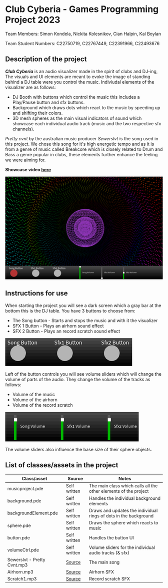 # Club Cyberia - Games Programming Project 2023

Team Members: Simon Kondela, Nickita Kolesnikov, Cian Halpin, Kal Boylan

Team Student Numbers: C22750719, C22767449, C22391966, C22493676

## Description of the project

***Club Cyberia*** is an audio visualizer made in the spirit of clubs and DJ-ing, The visuals and UI elements are meant to evoke the image of standing behind a DJ table were you control the music.
Indiviudal elements of the visualizer are as follows:

- DJ Booth with buttons which control the music this includes a Play/Pause button and sfx buttons.
- Background which draws dots which react to the music by speeding up and shifting their colors.
- 3D mesh spheres as the main visual indicators of sound which showcase each individual audio track (music and the two respective sfx channels).

*Pretty cvnt* by the australian music producer *Sewerslvt* is the song used in this project. We chose this song for it's high energetic tempo and as it is from a genre of music called Breakcore which is closely related to Drum and Bass a genre popular in clubs, these elements further enhance the feeling we were aiming for.

**Showcase video [here](https://youtu.be/Od_UB0CNuQc)**

[![Image of the visualizer](img/main.png)](https://youtu.be/Od_UB0CNuQc)

## Instructions for use

When starting the project you will see a dark screen which a gray bar at the bottom this is the DJ table.
You have 3 buttons to choose from:

- The Song button - Starts and stops the music and with it the visualizer
- SFX 1 Button - Plays an airhorn sound effect 
- SFX 2 Button - Plays an record scratch sound effect

![Image of the buttons](img/buttons.png)

Left of the button controls you will see volume sliders which will change the volume of parts of the audio. They change the volume of the tracks as follows:

- Volume of the music
- Volume of the airhorn
- Volume of the record scratch

![Image of the sliders](img/sliders.png)

The volume sliders also influence the base size of their sphere objects. 

## List of classes/assets in the project 

| Class/asset | Source | Notes |
|-----------|-----------|--------------------|
| musicproject.pde | Self written | The main class which calls all the other elements of the project |
| background.pde | Self written | Handles the individual background elements |
| backgroundElement.pde | Self written | Draws and updates the individual rings of dots in the background |
| sphere.pde | Self written | Draws the sphere which reacts to music |
| button.pde | Self written | Handles the button UI |
| volumeCtrl.pde | Self written | Volume sliders for the individual audio tracks (& sfx) |
| Sewerslvt - Pretty Cvnt.mp3 | [Source](https://www.youtube.com/watch?v=beoNy4MMHTc) | The main song |
| Airhorn.mp3 | [Source](https://www.youtube.com/watch?v=3ABi1zfK4qc&ab_channel=ItzChristy) | Airhorn SFX |
| Scratch1.mp3 | [Source](https://www.youtube.com/watch?v=3Lra0087Rac&ab_channel=CoolSoundFX) | Record scratch SFX |
